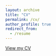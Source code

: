 ```yaml
---
layout: archive
title: "CV"
permalink: /cv/
author_profile: true
redirect_from:
  - /resume
---
```


<p>
    <a href="Younggeun_CV.pdf" target="_blank">View my CV</a>
</p>

